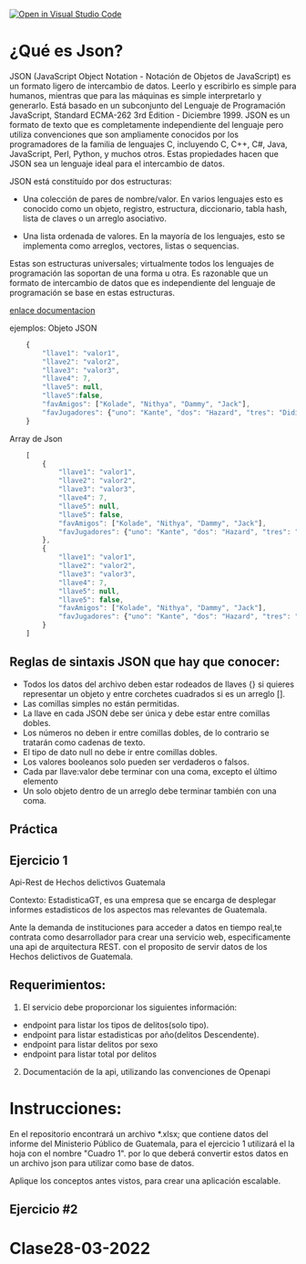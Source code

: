 [![Open in Visual Studio Code](https://classroom.github.com/assets/open-in-vscode-f059dc9a6f8d3a56e377f745f24479a46679e63a5d9fe6f495e02850cd0d8118.svg)](https://classroom.github.com/online_ide?assignment_repo_id=7447633&assignment_repo_type=AssignmentRepo)
# ¿Qué es Json?

JSON (JavaScript Object Notation - Notación de Objetos de JavaScript) es un formato ligero de intercambio de datos. Leerlo y escribirlo es simple para humanos, mientras que para las máquinas es simple interpretarlo y generarlo. Está basado en un subconjunto del Lenguaje de Programación JavaScript, Standard ECMA-262 3rd Edition - Diciembre 1999. JSON es un formato de texto que es completamente independiente del lenguaje pero utiliza convenciones que son ampliamente conocidos por los programadores de la familia de lenguajes C, incluyendo C, C++, C#, Java, JavaScript, Perl, Python, y muchos otros. Estas propiedades hacen que JSON sea un lenguaje ideal para el intercambio de datos.

JSON está constituído por dos estructuras:

- Una colección de pares de nombre/valor. En varios lenguajes esto es conocido como un objeto, registro, estructura, diccionario, tabla hash, lista de claves o un arreglo asociativo.


- Una lista ordenada de valores. En la mayoría de los lenguajes, esto se implementa como arreglos, vectores, listas o sequencias.

Estas son estructuras universales; virtualmente todos los lenguajes de programación las soportan de una forma u otra. Es razonable que un formato de intercambio de datos que es independiente del lenguaje de programación se base en estas estructuras.

[enlace documentacion](https://www.json.org/json-es.html)

ejemplos:
Objeto JSON
```javascript
    {
        "llave1": "valor1",
        "llave2": "valor2",
        "llave3": "valor3",
        "llave4": 7,
        "llave5": null,
        "llave5":false,
        "favAmigos": ["Kolade", "Nithya", "Dammy", "Jack"],
        "favJugadores": {"uno": "Kante", "dos": "Hazard", "tres": "Didier"}
    }
```
Array de Json
```javascript
    [
        {
            "llave1": "valor1",
            "llave2": "valor2",
            "llave3": "valor3",
            "llave4": 7,
            "llave5": null,
            "llave5": false,
            "favAmigos": ["Kolade", "Nithya", "Dammy", "Jack"],
            "favJugadores": {"uno": "Kante", "dos": "Hazard", "tres": "Didier"}
        },
        {
            "llave1": "valor1",
            "llave2": "valor2",
            "llave3": "valor3",
            "llave4": 7,
            "llave5": null,
            "llave5": false,
            "favAmigos": ["Kolade", "Nithya", "Dammy", "Jack"],
            "favJugadores": {"uno": "Kante", "dos": "Hazard", "tres": "Didier"}
        }
    ]
```


## Reglas de sintaxis JSON que hay que conocer:
- Todos los datos del archivo deben estar rodeados de llaves {} si quieres representar un objeto y entre corchetes cuadrados si es un arreglo [].
- Las comillas simples no están permitidas.
- La llave en cada JSON debe ser única y debe estar entre comillas dobles.
- Los números no deben ir entre comillas dobles, de lo contrario se tratarán como cadenas de texto.
- El tipo de dato null no debe ir entre comillas dobles.
- Los valores booleanos solo pueden ser verdaderos o falsos.
- Cada par llave:valor debe terminar con una coma, excepto el último elemento
- Un solo objeto dentro de un arreglo debe terminar también con una coma.



## Práctica

## Ejercicio 1
Api-Rest de Hechos delictivos Guatemala

Contexto:
EstadisticaGT, es una empresa que se encarga de desplegar informes estadisticos de los aspectos mas relevantes de Guatemala.

Ante la demanda de instituciones para acceder a datos en tiempo real,te contrata como desarrollador para crear una servicio web, especificamente una api de arquitectura REST. con el proposito de servir datos de los Hechos delictivos de Guatemala. 

## Requerimientos:

1. El servicio debe proporcionar los siguientes información:
- endpoint para listar los tipos de delitos(solo tipo).
- endpoint para listar estadisticas por año(delitos Descendente).
- endpoint para listar delitos por sexo
- endpoint para listar total por delitos

2. Documentación de la api, utilizando las convenciones de Openapi 

# Instrucciones:
En el repositorio encontrará un archivo *.xlsx; que contiene datos del informe del Ministerio Público de Guatemala, para el ejercicio 1 utilizará el la hoja con el nombre "Cuadro 1". por lo que deberá convertir estos datos en un archivo json para utilizar como base de datos.

Aplique los conceptos antes vistos, para crear una aplicación escalable.

## Ejercicio #2

# Clase28-03-2022
